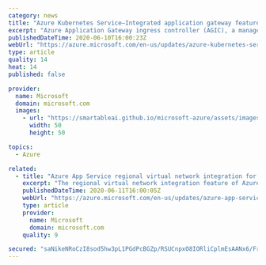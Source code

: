 ```yaml
---
category: news
title: "Azure Kubernetes Service—Integrated application gateway feature now available"
excerpt: "Azure Application Gateway ingress controller (AGIC), a managed, scalable, and highly available application delivery controller, is now available to use as the ingress (inbound) traffic load-balancer for Kubernetes pods within an AKS cluster."
publishedDateTime: 2020-06-10T16:00:23Z
webUrl: "https://azure.microsoft.com/en-us/updates/azure-kubernetes-service-integrated-application-gateway-feature-now-available/"
type: article
quality: 14
heat: 14
published: false

provider:
  name: Microsoft
  domain: microsoft.com
  images:
    - url: "https://smartableai.github.io/microsoft-azure/assets/images/organizations/microsoft.com-50x50.jpg"
      width: 50
      height: 50

topics:
  - Azure

related:
  - title: "Azure App Service regional virtual network integration for Linux apps is now available"
    excerpt: "The regional virtual network integration feature of Azure App Service, which enables access to resources in your virtual network across service endpoints or ExpressRoute connections, is now available in public regions"
    publishedDateTime: 2020-06-11T16:00:05Z
    webUrl: "https://azure.microsoft.com/en-us/updates/azure-app-service-regional-virtual-network-integration-for-linux-apps-is-now-available/"
    type: article
    provider:
      name: Microsoft
      domain: microsoft.com
    quality: 9

secured: "saNikeNRoCzI8sod5hw3pL1PGdPcBGZp/RSUCnpxO8IORliCplmEsAANx6/Frkz28ObLau0Mwp6lMShHOxTm7bOPp8xh2KDEjC4ba5Qm1BXhhs7qyB6WkWOVa6xkfT/1yfZtA2SAAWtbxmfj1zyP6GHTihnjcXWakRNw1HY2JtGVy0hfxZ2xSstQ9VQXyguq5OsezIr4kzL7r9ds/QY4DVSZgAhJLBxr0sb1GkK/fyonGs4UKfSq8aRvt1GyVkMfR+wM+1zz14GMorgStXVVy4gKJKF64ZwH/gWik/B59u0FkcOzpVfPShoDGkGjCleFvBK1p9A+dAJT9f4OAb9JLA==;azkWm8J3W97k05mWBRofvw=="
---
```


